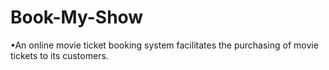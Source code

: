 # Book-My-Show
•An online movie ticket booking system facilitates the purchasing of movie tickets to its customers. 
